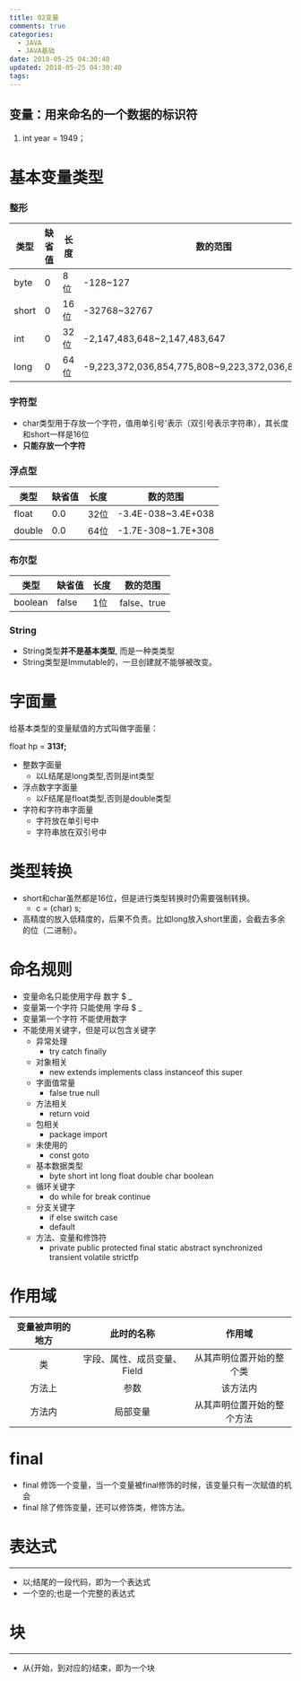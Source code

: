 ```yaml
---
title: 02变量
comments: true
categories:
  - JAVA
  - JAVA基础
date: 2018-05-25 04:30:40
updated: 2018-05-25 04:30:40
tags:
---
```

## 变量：用来命名的一个数据的标识符
1. int year = 1949；

# 基本变量类型 
### 整形  
| 类型 | 缺省值 | 长度 | 数的范围 |
| -- | -- | -- | -- |
| byte | 0 | 8位 | -128~127 |
| short | 0 | 16位 | -32768~32767 |
| int | 0 | 32位 | -2,147,483,648~2,147,483,647 |
| long | 0 | 64位 | -9,223,372,036,854,775,808~9,223,372,036,854,775,807 |

### 字符型
- char类型用于存放一个字符，值用单引号'表示（双引号表示字符串），其长度和short一样是16位
- **只能存放一个字符**

### 浮点型
| 类型 | 缺省值 | 长度 | 数的范围 |
| -- | -- | -- | -- |
| float | 0.0 | 32位 | -3.4E-038~3.4E+038 |
| double | 0.0 | 64位 | -1.7E-308~1.7E+308 |

### 布尔型
| 类型 | 缺省值 | 长度 | 数的范围 |
| -- | -- | -- | -- |
| boolean | false | 1位 | false、true |

### String
- String类型**并不是基本类型**, 而是一种类类型
- String类型是Immutable的，一旦创建就不能够被改变。

# 字面量
给基本类型的变量赋值的方式叫做字面量：	
	
float hp = **313f;**

- 整数字面量
	- 以L结尾是long类型,否则是int类型
- 浮点数字字面量
	- 以F结尾是float类型,否则是double类型
- 字符和字符串字面量 
	- 字符放在单引号中
	- 字符串放在双引号中

# 类型转换
- short和char虽然都是16位，但是进行类型转换时仍需要强制转换。
	- c = (char) s;
- 高精度的放入低精度的，后果不负责。比如long放入short里面，会截去多余的位（二进制）。

# 命名规则
- 变量命名只能使用字母 数字 $ _ 
- 变量第一个字符 只能使用 字母 $ _ 
- 变量第一个字符 不能使用数字 
- 不能使用关键字，但是可以包含关键字
	- 异常处理
		- try catch finally
	- 对象相关
		- new extends implements class instanceof this super
	- 字面值常量
		- false true null
	- 方法相关
		- return void
	- 包相关
		- package import
	- 未使用的
		- const goto
	- 基本数据类型
		- byte short int long float double char boolean
	- 循环关键字
		- do while for break continue
	- 分支关键字
		- if else switch case
		- default
	- 方法、变量和修饰符
		- private public protected final static abstract synchronized transient volatile strictfp 

# 作用域
| 变量被声明的地方 | 此时的名称 | 作用域 |
| :--: | :--: | :--: |
| 类 | 字段、属性、成员变量、Field | 从其声明位置开始的整个类 |
| 方法上 | 参数 | 该方法内 |
| 方法内 | 局部变量 | 从其声明位置开始的整个方法 |

# final
- final 修饰一个变量，当一个变量被final修饰的时候，该变量只有一次赋值的机会
- final 除了修饰变量，还可以修饰类，修饰方法。

# 表达式
---
- 以;结尾的一段代码，即为一个表达式
- 一个空的;也是一个完整的表达式

# 块
---
- 从{开始，到对应的}结束，即为一个块